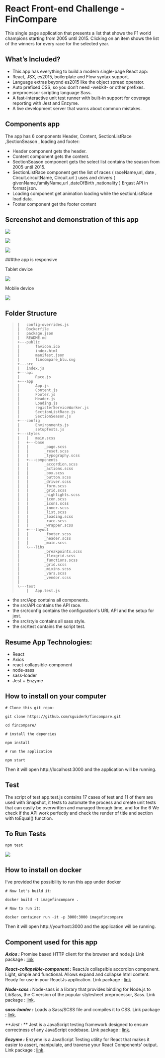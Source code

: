 # React Front-end Challenge - FinCompare
This single page application that presents a list that shows the F1 world champions starting from 2005 until 2015. Clicking on an item shows the list of the winners for every race for the selected year.
## What’s Included?
* This app has everything to build a modern single-page React app:
* React, JSX, es2015, boilerplate and Flow syntax support.
* Language extras beyond es2015 like the object spread operator.
* Auto prefixed CSS, so you don’t need -webkit- or other prefixes.
* preprocessor scripting language Sass.
* A fast-interactive unit test runner with built-in support for coverage reporting with Jest and Enzyme.
* A live development server that warns about common mistakes.

## Components app 
The app has 6 components Header, Content, SectionListRace ,SectionSeason , loading and footer:
* Header component gets the header.
* Content component gets the content.
* SectionSeason component gets the select list contains the season from 2005 until 2015. 
* SectionListRace component get the list of races ( raceName,url, date , Circuit.circuitName, Circuit.url )  uses and drivers (  givenName,familyName,url ,dateOfBirth ,nationality )  Ergast API in format json.
* Loading component get animation loading while the sectionListRace load data.
* Footer  component get the footer content

## Screenshot and demonstration of this app 

![](https://i.imgur.com/L1yb1hal.png)

![](https://i.imgur.com/n0VqH4al.png)

![](https://i.imgur.com/TtjLhxtl.png)

###the app is responsive 

Tablet device 

![](https://i.imgur.com/nRlsaJxl.png)

Mobile device

![](https://i.imgur.com/u89b0mWl.png) 

## Folder Structure
>
>     |   config-overrides.js
>     |   Dockerfile
>     |   package.json
>     |   README.md
>     +---public
>     |       favicon.ico
>     |       index.html
>     |       manifest.json
>     |       fincompare_blu.svg
>     +---src
>     |   index.js
>     +---api
>     |       Race.js
>     +---app
>     |       App.js
>     |       Content.js
>     |       Footer.js
>     |       Header.js
>     |       Loading.js
>     |       registerServiceWorker.js
>     |       SectionListRace.js
>     |       SectionSeason.js
>     +---config
>     |       Environments.js
>     |       setupTests.js
>     +---styles
>     |   |   main.scss
>     |   +---base
>     |   |       _page.scss
>     |   |       _reset.scss
>     |   |       _typography.scss
>     |   +---components
>     |   |       _accordion.scss
>     |   |       _actions.scss
>     |   |       _box.scss
>     |   |       _button.scss
>     |   |       _driver.scss
>     |   |       _form.scss
>     |   |       _grid.scss
>     |   |       _highlights.scss
>     |   |       _icon.scss
>     |   |       _icons.scss
>     |   |       _inner.scss
>     |   |       _list.scss
>     |   |       _loading.scss
>     |   |       _race.scss
>     |   |       _wrapper.scss
>     |   +---layout
>     |   |       _footer.scss
>     |   |       _header.scss
>     |   |       _main.scss
>     |   \---libs
>     |           _breakpoints.scss
>     |           _flexgrid.scss
>     |           _functions.scss
>     |           _grid.scss
>     |           _mixins.scss
>     |           _vars.scss
>     |           _vendor.scss
>     |           
>     \---test
>         |   App.test.js
>              

* the src/App contains all components. 
* the src/API contains the API race.
* the src/config contains the configuration's URL API and the setup for jest. 
* the src/style contains all sass style.
* the src/test contains the script test.

## Resume App Technologies:

* React
* Axios
* react-collapsible-component
* node-sass
* sass-loader
* Jest + Enzyme

## How to install on your computer

`# Clone this git repo:`

`git clone https://github.com/sguiderk/fincompare.git`

`cd fincompare/`

`# install the depencies `

`npm install`

`# run the application `

`npm start `

Then it will open http://localhost:3000 and the application will be running.

## Test

The script of test app.test.js contains 17 cases of test and 11 of them are used with
Snapshot, it tests to automate the process and create unit tests that can easily be overwritten and managed through time, and for the 6 We check if the API work perfectly and check the render of title and section with toEqual() function.

## To Run Tests

`npm test`

![](https://i.imgur.com/hhkxH1t.png)

## How to install on docker

I’ve provided the possibility to run this app under docker 

`# Now let's build it:`

`docker build -t imagefincompare .`

`# Now to run it:`

`docker container run -it -p 3000:3000 imagefincompare`

Then it will open http://yourhost:3000 and the application will be running.

## Component used for this app

**_Axios :_** Promise based HTTP client for the browser and node.js
Link package : [link](https://www.npmjs.com/package/axios)

_**React-collapsible-component :**_ ReactJs collapsible accordion component. Light, simple and functional. Allows expand and collapse html content. Ready for use in your ReactJs application. 
Link package :  [link](https://www.npmjs.com/package/react-collapsible-component)

_**Node-sass :**_ Node-sass is a library that provides binding for Node.js to LibSass, the C version of the popular stylesheet preprocessor, Sass.
Link package :  [link](https://www.npmjs.com/package/node-sass).

_**sass-loader :**_ Loads a Sass/SCSS file and compiles it to CSS.
Link package :  [link](https://www.npmjs.com/package/sass-loader).

_**Jest  : **_ Jest is a JavaScript testing framework designed to ensure correctness of any JavaScript codebase.
Link package :  [link](https://www.npmjs.com/package/jest).

_**Enzyme :**_ Enzyme is a JavaScript Testing utility for React that makes it easier to assert, manipulate, and traverse your React Components' output.
Link package :  [link](https://www.npmjs.com/package/enzyme).





